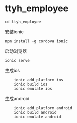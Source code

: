 # ttyh_employee

``` cd ttyh_employee ```

安装ionic

```npm install -g cordova ionic```

启动浏览器

```ionic serve```

生成ios 

```
    ionic add platform ios 
    ionic build ios 
    ionic emulate ios 
```


生成android

``` 
    ionic add platform android 
    ionic build android
    ionic emulate android 
```
